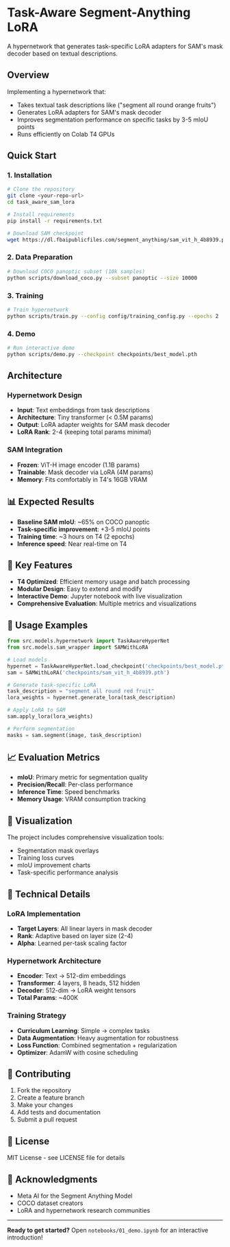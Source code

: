 # Task-Aware Segment-Anything LoRA

A hypernetwork that generates task-specific LoRA adapters for SAM's mask decoder based on textual descriptions.

## Overview

Implementing a hypernetwork that:
- Takes textual task descriptions like ("segment all round orange fruits")
- Generates LoRA adapters for SAM's mask decoder
- Improves segmentation performance on specific tasks by 3-5 mIoU points
- Runs efficiently on Colab T4 GPUs

## Quick Start

### 1. Installation

```bash
# Clone the repository
git clone <your-repo-url>
cd task_aware_sam_lora

# Install requirements
pip install -r requirements.txt

# Download SAM checkpoint
wget https://dl.fbaipublicfiles.com/segment_anything/sam_vit_h_4b8939.pth -P checkpoints/
```

### 2. Data Preparation

```bash
# Download COCO panoptic subset (10k samples)
python scripts/download_coco.py --subset panoptic --size 10000
```

### 3. Training

```bash
# Train hypernetwork
python scripts/train.py --config config/training_config.py --epochs 2
```

### 4. Demo

```bash
# Run interactive demo
python scripts/demo.py --checkpoint checkpoints/best_model.pth
```

## Architecture

### Hypernetwork Design
- **Input**: Text embeddings from task descriptions
- **Architecture**: Tiny transformer (< 0.5M params)
- **Output**: LoRA adapter weights for SAM mask decoder
- **LoRA Rank**: 2-4 (keeping total params minimal)

### SAM Integration
- **Frozen**: ViT-H image encoder (1.1B params)
- **Trainable**: Mask decoder via LoRA (4M params)
- **Memory**: Fits comfortably in T4's 16GB VRAM

## 📊 Expected Results

- **Baseline SAM mIoU**: ~65% on COCO panoptic
- **Task-specific improvement**: +3-5 mIoU points
- **Training time**: ~3 hours on T4 (2 epochs)
- **Inference speed**: Near real-time on T4

## 🔧 Key Features

- **T4 Optimized**: Efficient memory usage and batch processing
- **Modular Design**: Easy to extend and modify
- **Interactive Demo**: Jupyter notebook with live visualization
- **Comprehensive Evaluation**: Multiple metrics and visualizations

## 📝 Usage Examples

```python
from src.models.hypernetwork import TaskAwareHyperNet
from src.models.sam_wrapper import SAMWithLoRA

# Load models
hypernet = TaskAwareHyperNet.load_checkpoint('checkpoints/best_model.pth')
sam = SAMWithLoRA('checkpoints/sam_vit_h_4b8939.pth')

# Generate task-specific LoRA
task_description = "segment all round red fruit"
lora_weights = hypernet.generate_lora(task_description)

# Apply LoRA to SAM
sam.apply_lora(lora_weights)

# Perform segmentation
masks = sam.segment(image, task_description)
```

## 📈 Evaluation Metrics

- **mIoU**: Primary metric for segmentation quality
- **Precision/Recall**: Per-class performance
- **Inference Time**: Speed benchmarks
- **Memory Usage**: VRAM consumption tracking

## 🎨 Visualization

The project includes comprehensive visualization tools:
- Segmentation mask overlays
- Training loss curves
- mIoU improvement charts
- Task-specific performance analysis

## 🔬 Technical Details

### LoRA Implementation
- **Target Layers**: All linear layers in mask decoder
- **Rank**: Adaptive based on layer size (2-4)
- **Alpha**: Learned per-task scaling factor

### Hypernetwork Architecture
- **Encoder**: Text → 512-dim embeddings
- **Transformer**: 4 layers, 8 heads, 512 hidden
- **Decoder**: 512-dim → LoRA weight tensors
- **Total Params**: ~400K

### Training Strategy
- **Curriculum Learning**: Simple → complex tasks
- **Data Augmentation**: Heavy augmentation for robustness
- **Loss Function**: Combined segmentation + regularization
- **Optimizer**: AdamW with cosine scheduling

## 🤝 Contributing

1. Fork the repository
2. Create a feature branch
3. Make your changes
4. Add tests and documentation
5. Submit a pull request

## 📄 License

MIT License - see LICENSE file for details

## 🙏 Acknowledgments

- Meta AI for the Segment Anything Model
- COCO dataset creators
- LoRA and hypernetwork research communities

---

**Ready to get started?** Open `notebooks/01_demo.ipynb` for an interactive introduction!